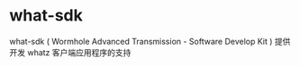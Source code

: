 # what-sdk

what-sdk ( Wormhole Advanced Transmission - Software Develop Kit )
提供开发 whatz 客户端应用程序的支持

